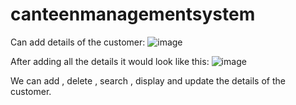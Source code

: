 # canteenmanagementsystem

Can add details of the customer:
![image](https://github.com/sanjanalalwani/canteenmanagementsystem/assets/109654794/6bfbd638-1f51-40db-a041-aa882f9e19f7)

After adding all the details it would look like this:
![image](https://github.com/sanjanalalwani/canteenmanagementsystem/assets/109654794/30130eb9-6c09-42de-86fe-0a6cd66f99ae)

We can add , delete , search , display and update the details of the customer.
